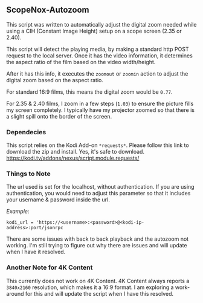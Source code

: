 ## ScopeNox-Autozoom

This script was written to automatically adjust the digital zoom needed while using a CIH (Constant Image Height) setup on a scope screen (2.35 or 2.40).  

This script will detect the playing media, by making a standard http POST request to the local server.  Once it has the video information, it determines the aspect ratio of the film based on the video width/height.

After it has this info, it executes the `zoomout` or `zoomin` action to adjust the digital zoom based on the aspect ratio.

For standard 16:9 films, this means the digital zoom would be `0.77`.

For 2.35 & 2.40 films, I zoom in a few steps (`1.03`) to ensure the picture fills my screen completely.  I typically have my projector zoomed so that there is a slight spill onto the border of the screen.

### Dependecies
This script relies on the Kodi Add-on `*requests*`.  Please follow this link to download the zip and install.  Yes, it's safe to download.
https://kodi.tv/addons/nexus/script.module.requests/

### **Things to Note**

The url used is set for the localhost, without authentication.  If you are using authentication, you would need to adjust this parameter so that it includes your username & password inside the url.  

*Example:*

`kodi_url = 'https://<username>:<password>@<kodi-ip-address>:port/jsonrpc `

There are some issues with back to back playback and the autozoom not working.  I'm still trying to figure out why there are issues and will update when I have it resolved.

### **Another Note for 4K Content**

This currently does not work on 4K Content.  4K Content always reports a `3840x2160` resolution, which makes it a 16:9 format.  I am exploring a work-around for this and will update the script when I have this resolved.
